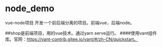# node_demo

vue-node项目
  开发一个前后端分离的项目。前端vue，后端node。

  ##shop是前端项目，用的vue技术。通过yarn serve运行。
  ####使用vant组件库。官网：https://vant-contrib.gitee.io/vant/#/zh-CN/quickstart。

  